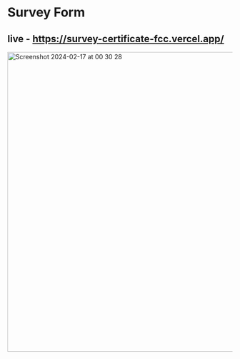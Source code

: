 # Survey Form
## live  -  https://survey-certificate-fcc.vercel.app/
<img width="672" alt="Screenshot 2024-02-17 at 00 30 28" src="https://github.com/Tkharkhelauri/survey-certificate-fcc/assets/95001028/7549bf72-6962-4392-a217-ccefc34674b2">
